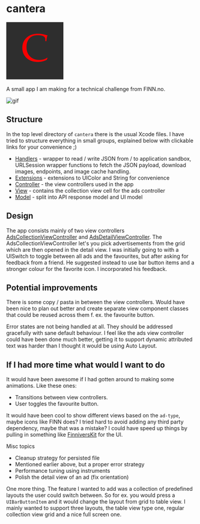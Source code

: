 # cantera

![app-icon](./cantera/Assets.xcassets/AppIcon.appiconset/Icon-App-76x76@2x.png)

A small app I am making for a technical challenge from FINN.no.

![gif](GitHub/vid.gif)

## Structure

In the top level directory of `cantera` there is the usual Xcode files.  I have
tried to structure everything in small groups, explained below with clickable
links for your convenience ;)

- [Handlers](cantera/Handlers) - wrapper to read / write JSON from / to application sandbox, URLSession wrapper functions to fetch the JSON payload, download images, endpoints, and image cache handling.
- [Extensions](cantera/Extensions/) - extensions to UIColor and String for convenience
- [Controller](cantera/Controller) - the view controllers used in the app
- [View](cantera/View/) - contains the collection view cell for the ads controller
- [Model](cantera/Model/) - split into API response model and UI model


## Design

The app consists mainly of two view controllers [AdsCollectionViewController](cantera/Controller/AdsCollectionViewController.swift) and 
[AdsDetailViewController](cantera/Controller/AdsDetailViewController.swift). The AdsCollectionViewController let's you pick advertisements from the grid
which are then opened in the detail view. I was initially going to with a
UISwitch to toggle between all ads and the favourites, but after asking for
feedback from a friend. He suggested instead to use bar button items and a
stronger colour for the favorite icon. I incorporated his feedback.

## Potential improvements

There is some copy / pasta in between the view controllers. Would have been
nice to plan out better and create separate view component classes that could
be reused across them f. ex. the favourite button.

Error states are not being handled at all. They should be addressed gracefully
with sane default behaviour. I feel like the ads view controller could have
been done much better, getting it to support dynamic attributed text was harder
than I thought it would be using Auto Layout.

## If I had more time what would I want to do

It would have been awesome if I had gotten around to making some animations. Like
these ones:

- Transitions between view controllers.
- User toggles the favourite button.

It would have been cool to show different views based on the `ad-type`, maybe
icons like FINN does?  I tried hard to avoid adding any third party dependency,
maybe that was a mistake?  I could have speed up things by pulling in something
like [FinniversKit][f] for the UI.

Misc topics

- Cleanup strategy for persisted file
- Mentioned earlier above, but a proper error strategy
- Performance tuning using instruments
- Polish the detail view of an ad (fix orientation)

One more thing. The feature I wanted to add was a collection of predefined
layouts the user could switch between. So for ex. you would press a
`UIBarButtonItem`  and it would change the layout from grid to table view. I
mainly wanted to support three layouts, the table view type one, regular
collection view grid and a nice full screen one.

[f]: https://github.com/finn-no/FinniversKit
